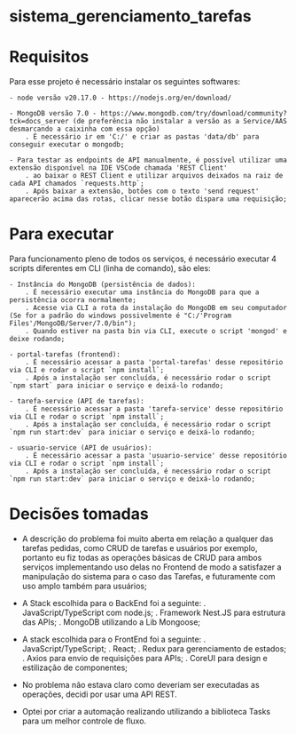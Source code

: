 # sistema_gerenciamento_tarefas

Requisitos
==========
Para esse projeto é necessário instalar os seguintes softwares: 

    - node versão v20.17.0 - https://nodejs.org/en/download/
    
    - MongoDB versão 7.0 - https://www.mongodb.com/try/download/community?tck=docs_server (de preferência não instalar a versão as a Service/AAS desmarcando a caixinha com essa opção)
        . É necessário ir em 'C:/' e criar as pastas 'data/db' para conseguir executar o mongodb;

    - Para testar as endpoints de API manualmente, é possível utilizar uma extensão disponível na IDE VSCode chamada 'REST Client'
        . ao baixar o REST Client e utilizar arquivos deixados na raiz de cada API chamados `requests.http`;
        . Após baixar a extensão, botões com o texto 'send request' aparecerão acima das rotas, clicar nesse botão dispara uma requisição;

Para executar
=============
Para funcionamento pleno de todos os serviços, é necessário executar 4 scripts diferentes em CLI (linha de comando), são eles:

    - Instância do MongoDB (persistência de dados):
        . É necessário executar uma instância do MongoDB para que a persistência ocorra normalmente;
        . Acesse via CLI a rota da instalação do MongoDB em seu computador (Se for a padrão do windows possivelmente é "C:/'Program Files'/MongoDB/Server/7.0/bin");
        . Quando estiver na pasta bin via CLI, execute o script 'mongod' e deixe rodando; 
    
    - portal-tarefas (frontend):
        . É necessário acessar a pasta 'portal-tarefas' desse repositório via CLI e rodar o script `npm install`;
        . Após a instalação ser concluída, é necessário rodar o script `npm start` para iniciar o serviço e deixá-lo rodando;
    
    - tarefa-service (API de tarefas):
        . É necessário acessar a pasta 'tarefa-service' desse repositório via CLI e rodar o script `npm install`;
        . Após a instalação ser concluída, é necessário rodar o script `npm run start:dev` para iniciar o serviço e deixá-lo rodando;

    - usuario-service (API de usuários):
        . É necessário acessar a pasta 'usuario-service' desse repositório via CLI e rodar o script `npm install`;
        . Após a instalação ser concluída, é necessário rodar o script `npm run start:dev` para iniciar o serviço e deixá-lo rodando;

Decisões tomadas
================

- A descrição do problema foi muito aberta em relação a qualquer das tarefas pedidas, como CRUD de tarefas e usuários por exemplo, portanto eu fiz todas as operações básicas de CRUD para ambos serviços implementando uso delas no Frontend de modo a satisfazer a manipulação do sistema para o caso das Tarefas, e futuramente com uso amplo também para usuários;

- A Stack escolhida para o BackEnd foi a seguinte:
    . JavaScript/TypeScript com node.js;
    . Framework Nest.JS para estrutura das APIs;
    . MongoDB utilizando a Lib Mongoose;

- A stack escolhida para o FrontEnd foi a seguinte:
    . JavaScript/TypeScript;
    . React;
    . Redux para gerenciamento de estados;
    . Axios para envio de requisições para APIs;
    . CoreUI para design e estilização de componentes;

- No problema não estava claro como deveriam ser executadas as operações, decidi por usar uma API REST.
- Optei por criar a automação realizando utilizando a biblioteca Tasks para um melhor controle de fluxo.